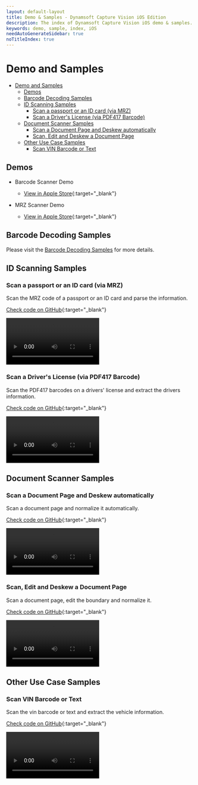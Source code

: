 ```yaml
---
layout: default-layout
title: Demo & Samples - Dynamsoft Capture Vision iOS Edition
description: The index of Dynamsoft Capture Vision iOS demo & samples.
keywords: demo, sample, index, iOS
needAutoGenerateSidebar: true
noTitleIndex: true
---
```


# Demo and Samples

- [Demo and Samples](#demo-and-samples)
	- [Demos](#demos)
	- [Barcode Decoding Samples](#barcode-decoding-samples)
	- [ID Scanning Samples](#id-scanning-samples)
		- [Scan a passport or an ID card (via MRZ)](#scan-a-passport-or-an-id-card-via-mrz)
		- [Scan a Driver's License (via PDF417 Barcode)](#scan-a-drivers-license-via-pdf417-barcode)
	- [Document Scanner Samples](#document-scanner-samples)
		- [Scan a Document Page and Deskew automatically](#scan-a-document-page-and-deskew-automatically)
		- [Scan, Edit and Deskew a Document Page](#scan-edit-and-deskew-a-document-page)
	- [Other Use Case Samples](#other-use-case-samples)
		- [Scan VIN Barcode or Text](#scan-vin-barcode-or-text)

## Demos

- Barcode Scanner Demo
  - [View in Apple Store](https://apps.apple.com/us/app/dynamsoft-barcode-scanner-demo/id1120581630){:target="_blank"}

- MRZ Scanner Demo
  - [View in Apple Store](https://apps.apple.com/us/app/dynamsoft-mrz-scanner/id6736854735){:target="_blank"}

## Barcode Decoding Samples

Please visit the [Barcode Decoding Samples]({{site.dbr_ios}}samples/index.html) for more details.

## ID Scanning Samples

### Scan a passport or an ID card (via MRZ)

Scan the MRZ code of a passport or an ID card and parse the information.

[Check code on GitHub](https://github.com/Dynamsoft/mrz-scanner-mobile/tree/main/ios/MRZScanner){:target="_blank"}

<video controls width="250" autoplay="false">
    <source src="https://github.com/user-attachments/assets/951b209a-6931-42f7-a770-974533a7f936">
</video>

### Scan a Driver's License (via PDF417 Barcode)

Scan the PDF417 barcodes on a drivers' license and extract the drivers information.

[Check code on GitHub](https://github.com/Dynamsoft/capture-vision-mobile-samples/tree/main/ios/DriversLicenseScanner){:target="_blank"}

<video controls width="250" autoplay="false">
    <source src="https://github.com/user-attachments/assets/338a0bcc-afa0-4afd-8372-14373a112d36">
</video>

## Document Scanner Samples

### Scan a Document Page and Deskew automatically

Scan a document page and normalize it automatically.

[Check code on GitHub](https://github.com/Dynamsoft/capture-vision-mobile-samples/tree/main/ios/DocumentScanner/AutoNormalize){:target="_blank"}

<video controls width="250" autoplay="false">
    <source src="https://github.com/user-attachments/assets/9373f9a0-f2c1-45ef-90af-717e1aeac63f">
</video>

### Scan, Edit and Deskew a Document Page

Scan a document page, edit the boundary and normalize it.

[Check code on GitHub](https://github.com/Dynamsoft/capture-vision-mobile-samples/tree/main/ios/DocumentScanner/EditAndNormalize){:target="_blank"}

<video controls width="250" autoplay="false">
    <source src="https://github.com/user-attachments/assets/88700258-df4d-46ef-bf4c-6706a18ee824">
</video>

## Other Use Case Samples

### Scan VIN Barcode or Text

Scan the vin barcode or text and extract the vehicle information.

[Check code on GitHub](https://github.com/Dynamsoft/capture-vision-mobile-samples/tree/main/ios/VINScanner){:target="_blank"}

<video controls width="250" autoplay="false">
    <source src="https://github.com/user-attachments/assets/5d3200a0-1c9f-4428-a58b-f9d7a5a28693">
</video>
